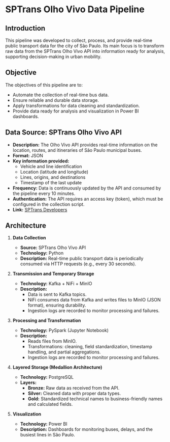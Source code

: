 # SPTrans Olho Vivo Data Pipeline

## Introduction
This pipeline was developed to collect, process, and provide real-time public transport data for the city of São Paulo. Its main focus is to transform raw data from the SPTrans Olho Vivo API into information ready for analysis, supporting decision-making in urban mobility.

## Objective
The objectives of this pipeline are to:
- Automate the collection of real-time bus data.
- Ensure reliable and durable data storage.
- Apply transformations for data cleaning and standardization.
- Provide data ready for analysis and visualization in Power BI dashboards.

## Data Source: SPTrans Olho Vivo API
- **Description:** The Olho Vivo API provides real-time information on the location, routes, and itineraries of São Paulo municipal buses.
- **Format:** JSON
- **Key information provided:**
  - Vehicle and line identification
  - Location (latitude and longitude)
  - Lines, origins, and destinations
  - Timestamp of the last update
- **Frequency:** Data is continuously updated by the API and consumed by the pipeline every 10 minutes.
- **Authentication:** The API requires an access key (token), which must be configured in the collection script.
- **Link:** [SPTrans Developers](https://www.sptrans.com.br/desenvolvedores/)

## Architecture

1. **Data Collection**
   - **Source:** SPTrans Olho Vivo API
   - **Technology:** Python
   - **Description:** Real-time public transport data is periodically consumed via HTTP requests (e.g., every 30 seconds).

2. **Transmission and Temporary Storage**
   - **Technology:** Kafka + NiFi + MinIO
   - **Description:**
     - Data is sent to Kafka topics.
     - NiFi consumes data from Kafka and writes files to MinIO (JSON format), ensuring durability.
     - Ingestion logs are recorded to monitor processing and failures.

3. **Processing and Transformation**
   - **Technology:** PySpark (Jupyter Notebook)
   - **Description:**
     - Reads files from MinIO.
     - Transformations: cleaning, field standardization, timestamp handling, and partial aggregations.
     - Ingestion logs are recorded to monitor processing and failures.

4. **Layered Storage (Medallion Architecture)**
   - **Technology:** PostgreSQL
   - **Layers:**
     - **Bronze:** Raw data as received from the API.
     - **Silver:** Cleaned data with proper data types.
     - **Gold:** Standardized technical names to business-friendly names and calculated fields.

5. **Visualization**
   - **Technology:** Power BI
   - **Description:** Dashboards for monitoring buses, delays, and the busiest lines in São Paulo.
